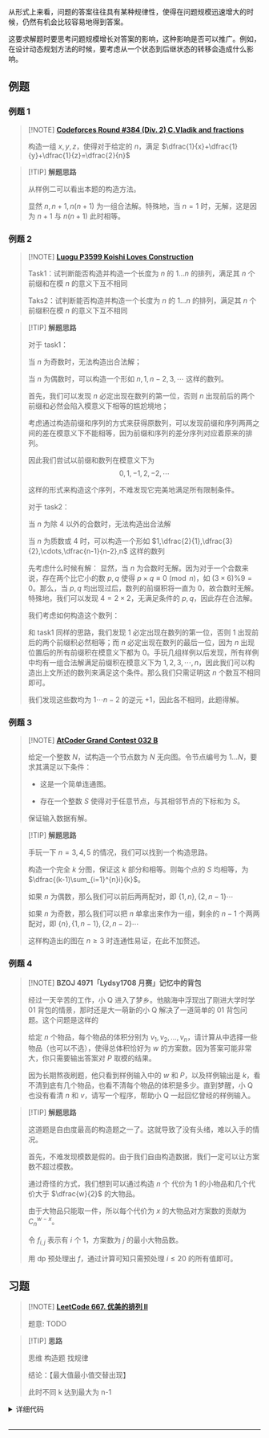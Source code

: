 从形式上来看，问题的答案往往具有某种规律性，使得在问题规模迅速增大的时候，仍然有机会比较容易地得到答案。

这要求解题时要思考问题规模增长对答案的影响，这种影响是否可以推广。例如，在设计动态规划方法的时候，要考虑从一个状态到后继状态的转移会造成什么影响。

## 例题

### 例题 1

> [!NOTE] **[Codeforces Round #384 (Div. 2) C.Vladik and fractions](http://codeforces.com/problemset/problem/743/C)**
> 
> 构造一组 $x,y,z$，使得对于给定的 $n$，满足 $\dfrac{1}{x}+\dfrac{1}{y}+\dfrac{1}{z}=\dfrac{2}{n}$

> [!TIP] **解题思路**
> 
> 从样例二可以看出本题的构造方法。
> 
> 显然 $n,n+1,n(n+1)$ 为一组合法解。特殊地，当 $n=1$ 时，无解，这是因为 $n+1$ 与 $n(n+1)$ 此时相等。

### 例题 2

> [!NOTE] **[Luogu P3599 Koishi Loves Construction](https://www.luogu.com.cn/problem/P3599)**
> 
> Task1：试判断能否构造并构造一个长度为 $n$ 的 $1\dots n$ 的排列，满足其 $n$ 个前缀和在模 $n$ 的意义下互不相同
> 
> Taks2：试判断能否构造并构造一个长度为 $n$ 的 $1\dots n$ 的排列，满足其 $n$ 个前缀积在模 $n$ 的意义下互不相同

> [!TIP] **解题思路**
> 
> 对于 task1：
> 
> 当 $n$ 为奇数时，无法构造出合法解；
> 
> 当 $n$ 为偶数时，可以构造一个形如 $n,1,n-2,3,\cdots$ 这样的数列。
> 
> 首先，我们可以发现 $n$ 必定出现在数列的第一位，否则 $n$ 出现前后的两个前缀和必然会陷入模意义下相等的尴尬境地；
> 
> 考虑通过构造前缀和序列的方式来获得原数列，可以发现前缀和序列两两之间的差在模意义下不能相等，因为前缀和序列的差分序列对应着原来的排列。
> 
> 因此我们尝试以前缀和数列在模意义下为
> $$
> 0,1,-1,2,-2,\cdots
> $$
> 
> 这样的形式来构造这个序列，不难发现它完美地满足所有限制条件。
> 
> 对于 task2：
> 
> 当 $n$ 为除 $4$ 以外的合数时，无法构造出合法解
> 
> 当 $n$ 为质数或 $4$ 时，可以构造一个形如 $1,\dfrac{2}{1},\dfrac{3}{2},\cdots,\dfrac{n-1}{n-2},n$ 这样的数列
> 
> 先考虑什么时候有解：
> 显然，当 $n$ 为合数时无解。因为对于一个合数来说，存在两个比它小的数 $p,q$ 使得 $p\times q \equiv 0 \pmod n$，如 $(3\times6)\%9=0$。那么，当 $p,q$ 均出现过后，数列的前缀积将一直为 $0$，故合数时无解。特殊地，我们可以发现 $4=2\times 2$，无满足条件的 $p,q$，因此存在合法解。
> 
> 我们考虑如何构造这个数列：
> 
> 和 task1 同样的思路，我们发现 $1$ 必定出现在数列的第一位，否则 $1$ 出现前后的两个前缀积必然相等；而 $n$ 必定出现在数列的最后一位，因为 $n$ 出现位置后的所有前缀积在模意义下都为 $0$。手玩几组样例以后发现，所有样例中均有一组合法解满足前缀积在模意义下为 $1,2,3,\cdots,n$，因此我们可以构造出上文所述的数列来满足这个条件。那么我们只需证明这 $n$ 个数互不相同即可。
> 
> 我们发现这些数均为 $1 \cdots n-2$ 的逆元 $+1$，因此各不相同，此题得解。

### 例题 3

> [!NOTE] **[AtCoder Grand Contest 032 B](https://atcoder.jp/contests/agc032/tasks/agc032_b)**
> 
> 给定一个整数 $N$，试构造一个节点数为 $N$ 无向图。令节点编号为 $1\ldots N$，要求其满足以下条件：
> 
> - 这是一个简单连通图。
> 
> - 存在一个整数 $S$ 使得对于任意节点，与其相邻节点的下标和为 $S$。
> 
> 保证输入数据有解。

> [!TIP] **解题思路**
> 
> 手玩一下 $n=3,4,5$ 的情况，我们可以找到一个构造思路。
> 
> 构造一个完全 $k$ 分图，保证这 $k$ 部分和相等。则每个点的 $S$ 均相等，为 $\dfrac{(k-1)\sum_{i=1}^{n}i}{k}$。
> 
> 如果 $n$ 为偶数，那么我们可以前后两两配对，即 $\{1,n\},\{2,n-1\}\cdots$
> 
> 如果 $n$ 为奇数，那么我们可以把 $n$ 单拿出来作为一组，剩余的 $n-1$ 个两两配对，即 $\{n\},\{1,n-1\},\{2,n-2\}\cdots$
> 
> 这样构造出的图在 $n\ge 3$ 时连通性易证，在此不加赘述。

### 例题 4

> [!NOTE] **BZOJ 4971「Lydsy1708 月赛」记忆中的背包**
> 
> 经过一天辛苦的工作，小 Q 进入了梦乡。他脑海中浮现出了刚进大学时学 01 背包的情景，那时还是大一萌新的小 Q 解决了一道简单的 01 背包问题。这个问题是这样的
> 
> 给定 $n$ 个物品，每个物品的体积分别为 $v_1,v_2,…,v_n$，请计算从中选择一些物品（也可以不选），使得总体积恰好为 $w$ 的方案数。因为答案可能非常大，你只需要输出答案对 $P$ 取模的结果。
> 
> 因为长期熬夜刷题，他只看到样例输入中的 $w$ 和 $P$，以及样例输出是 $k$，看不清到底有几个物品，也看不清每个物品的体积是多少。直到梦醒，小 Q 也没有看清 $n$ 和 $v$，请写一个程序，帮助小 Q 一起回忆曾经的样例输入。

> [!TIP] **解题思路**
> 
> 这道题是自由度最高的构造题之一了。这就导致了没有头绪，难以入手的情况。
> 
> 首先，不难发现模数是假的。由于我们自由构造数据，我们一定可以让方案数不超过模数。
> 
> 通过奇怪的方式，我们想到可以通过构造 $n$ 个 代价为 $1$ 的小物品和几个代价大于 $\dfrac{w}{2}$ 的大物品。
> 
> 由于大物品只能取一件，所以每个代价为 $x$ 的大物品对方案数的贡献为 $C_{n}^{w-x}$。
> 
> 令 $f_{i,j}$ 表示有 $i$ 个 $1$，方案数为 $j$ 的最小大物品数。
> 
> 用 dp 预处理出 $f$，通过计算可知只需预处理 $i\le 20$ 的所有值即可。

## 习题

> [!NOTE] **[LeetCode 667. 优美的排列 II](https://leetcode-cn.com/problems/beautiful-arrangement-ii/)**
> 
> 题意: TODO

> [!TIP] **思路**
> 
> 思维 构造题 找规律
> 
> 结论：【最大值最小值交替出现】
> 
> 此时不同 k 达到最大为 n-1

<details>
<summary>详细代码</summary>
<!-- tabs:start -->

##### **C++**

```cpp
class Solution {
public:
    vector<int> constructArray(int n, int k) {
        vector<int> res(n);
        for (int i = 0; i < n - k - 1; i ++ ) res[i] = i + 1;
        int u = n - k - 1;
        int i = n - k, j = n;
        while (u < n) {
            res[u ++ ] = i ++ ;
            if (u < n) res[u ++ ] = j -- ;
        }
        return res;
    }
};
```

##### **Python**

```python

```

<!-- tabs:end -->
</details>

<br>

* * *